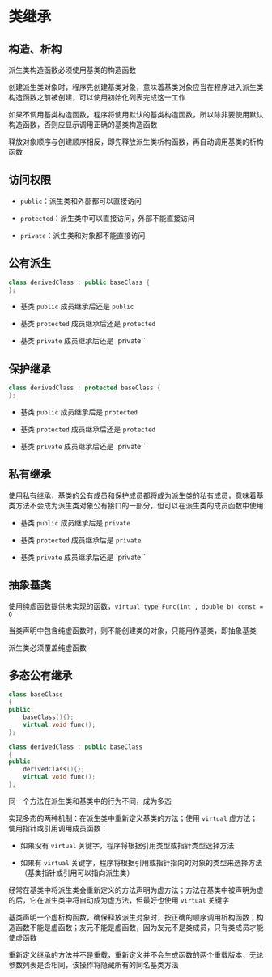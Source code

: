 # 类继承

## 构造、析构

派生类构造函数必须使用基类的构造函数

创建派生类对象时，程序先创建基类对象，意味着基类对象应当在程序进入派生类构造函数之前被创建，可以使用初始化列表完成这一工作

如果不调用基类构造函数，程序将使用默认的基类构造函数，所以除非要使用默认构造函数，否则应显示调用正确的基类构造函数

释放对象顺序与创建顺序相反，即先释放派生类析构函数，再自动调用基类的析构函数

## 访问权限

- `public`：派生类和外部都可以直接访问

- `protected`：派生类中可以直接访问，外部不能直接访问

- `private`：派生类和对象都不能直接访问

## 公有派生

```cpp
class derivedClass : public baseClass {
};
```

- 基类 `public` 成员继承后还是 `public`

- 基类 `protected` 成员继承后还是 `protected`

- 基类 `private` 成员继承后还是 `private``

## 保护继承

```cpp
class derivedClass : protected baseClass {
};
```

- 基类 `public` 成员继承后是 `protected`

- 基类 `protected` 成员继承后还是 `protected`

- 基类 `private` 成员继承后还是 `private``

## 私有继承

使用私有继承，基类的公有成员和保护成员都将成为派生类的私有成员，意味着基类方法不会成为派生类对象公有接口的一部分，但可以在派生类的成员函数中使用

- 基类 `public` 成员继承后是 `private`

- 基类 `protected` 成员继承后是 `private`

- 基类 `private` 成员继承后还是 `private``

## 抽象基类

使用纯虚函数提供未实现的函数，`virtual type Func(int , double b) const = 0`

当类声明中包含纯虚函数时，则不能创建类的对象，只能用作基类，即抽象基类

派生类必须覆盖纯虚函数

## 多态公有继承

```cpp
class baseClass
{
public:
    baseClass(){};
    virtual void func();
};

class derivedClass : public baseClass
{
public:
    derivedClass(){};
    virtual void func();
};
```

同一个方法在派生类和基类中的行为不同，成为多态

实现多态的两种机制：在派生类中重新定义基类的方法；使用 `virtual` 虚方法；使用指针或引用调用成员函数：

- 如果没有 `virtual` 关键字，程序将根据引用类型或指针类型选择方法

- 如果有 `virtual` 关键字，程序将根据引用或指针指向的对象的类型来选择方法（基类指针或引用可以指向派生类）

经常在基类中将派生类会重新定义的方法声明为虚方法；方法在基类中被声明为虚的后，它在派生类中将自动成为虚方法，但最好也使用 `virtual` 关键字

基类声明一个虚析构函数，确保释放派生对象时，按正确的顺序调用析构函数；构造函数不能是虚函数；友元不能是虚函数，因为友元不是类成员，只有类成员才能使虚函数

重新定义继承的方法并不是重载，重新定义并不会生成函数的两个重载版本，无论参数列表是否相同，该操作将隐藏所有的同名基类方法